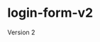 # login-form-v2
Version 2
<img src="blob:https://imgur.com/707180e2-98f8-4fa8-91fb-e38ea9ed9c64" alt="">
